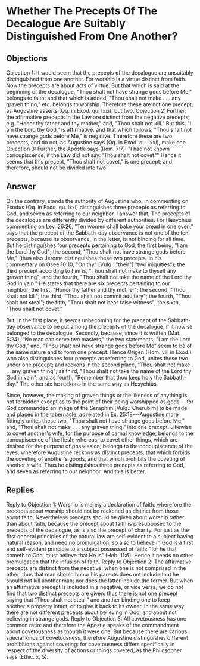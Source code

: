# Whether The Precepts Of The Decalogue Are Suitably Distinguished From One Another?
## Objections
Objection 1: It would seem that the precepts of the decalogue are unsuitably distinguished from one another. For worship is a virtue distinct from faith. Now the precepts are about acts of virtue. But that which is said at the beginning of the decalogue, "Thou shalt not have strange gods before Me," belongs to faith: and that which is added, "Thou shalt not make . . . any graven thing," etc. belongs to worship. Therefore these are not one precept, as Augustine asserts (Qq. in Exod. qu. lxxi), but two.
Objection 2: Further, the affirmative precepts in the Law are distinct from the negative precepts; e.g. "Honor thy father and thy mother," and, "Thou shalt not kill." But this, "I am the Lord thy God," is affirmative: and that which follows, "Thou shalt not have strange gods before Me," is negative. Therefore these are two precepts, and do not, as Augustine says (Qq. in Exod. qu. lxxi), make one.
Objection 3: Further, the Apostle says (Rom. 7:7): "I had not known concupiscence, if the Law did not say: 'Thou shalt not covet.'" Hence it seems that this precept, "Thou shalt not covet," is one precept; and, therefore, should not be divided into two.
## Answer
On the contrary, stands the authority of Augustine who, in commenting on Exodus (Qq. in Exod. qu. lxxi) distinguishes three precepts as referring to God, and seven as referring to our neighbor.
I answer that, The precepts of the decalogue are differently divided by different authorities. For Hesychius commenting on Lev. 26:26, "Ten women shall bake your bread in one oven," says that the precept of the Sabbath-day observance is not one of the ten precepts, because its observance, in the letter, is not binding for all time. But he distinguishes four precepts pertaining to God, the first being, "I am the Lord thy God"; the second, "Thou shalt not have strange gods before Me," (thus also Jerome distinguishes these two precepts, in his commentary on Osee 10:10, "On thy" [Vulg.: "their"] "two iniquities"); the third precept according to him is, "Thou shalt not make to thyself any graven thing"; and the fourth, "Thou shalt not take the name of the Lord thy God in vain." He states that there are six precepts pertaining to our neighbor; the first, "Honor thy father and thy mother"; the second, "Thou shalt not kill"; the third, "Thou shalt not commit adultery"; the fourth, "Thou shalt not steal"; the fifth, "Thou shalt not bear false witness"; the sixth, "Thou shalt not covet."

But, in the first place, it seems unbecoming for the precept of the Sabbath-day observance to be put among the precepts of the decalogue, if it nowise belonged to the decalogue. Secondly, because, since it is written (Mat. 6:24), "No man can serve two masters," the two statements, "I am the Lord thy God," and, "Thou shalt not have strange gods before Me" seem to be of the same nature and to form one precept. Hence Origen (Hom. viii in Exod.) who also distinguishes four precepts as referring to God, unites these two under one precept; and reckons in the second place, "Thou shalt not make . . . any graven thing"; as third, "Thou shalt not take the name of the Lord thy God in vain"; and as fourth, "Remember that thou keep holy the Sabbath-day." The other six he reckons in the same way as Hesychius.

Since, however, the making of graven things or the likeness of anything is not forbidden except as to the point of their being worshipped as gods---for God commanded an image of the Seraphim [Vulg.: Cherubim] to be made and placed in the tabernacle, as related in Ex. 25:18---Augustine more fittingly unites these two, "Thou shalt not have strange gods before Me," and, "Thou shalt not make . . . any graven thing," into one precept. Likewise to covet another's wife, for the purpose of carnal knowledge, belongs to the concupiscence of the flesh; whereas, to covet other things, which are desired for the purpose of possession, belongs to the concupiscence of the eyes; wherefore Augustine reckons as distinct precepts, that which forbids the coveting of another's goods, and that which prohibits the coveting of another's wife. Thus he distinguishes three precepts as referring to God, and seven as referring to our neighbor. And this is better.
## Replies
Reply to Objection 1: Worship is merely a declaration of faith: wherefore the precepts about worship should not be reckoned as distinct from those about faith. Nevertheless precepts should be given about worship rather than about faith, because the precept about faith is presupposed to the precepts of the decalogue, as is also the precept of charity. For just as the first general principles of the natural law are self-evident to a subject having natural reason, and need no promulgation; so also to believe in God is a first and self-evident principle to a subject possessed of faith: "for he that cometh to God, must believe that He is" (Heb. 11:6). Hence it needs no other promulgation that the infusion of faith.
Reply to Objection 2: The affirmative precepts are distinct from the negative, when one is not comprised in the other: thus that man should honor his parents does not include that he should not kill another man; nor does the latter include the former. But when an affirmative precept is included in a negative, or vice versa, we do not find that two distinct precepts are given: thus there is not one precept saying that "Thou shalt not steal," and another binding one to keep another's property intact, or to give it back to its owner. In the same way there are not different precepts about believing in God, and about not believing in strange gods.
Reply to Objection 3: All covetousness has one common ratio: and therefore the Apostle speaks of the commandment about covetousness as though it were one. But because there are various special kinds of covetousness, therefore Augustine distinguishes different prohibitions against coveting: for covetousness differs specifically in respect of the diversity of actions or things coveted, as the Philosopher says (Ethic. x, 5).
